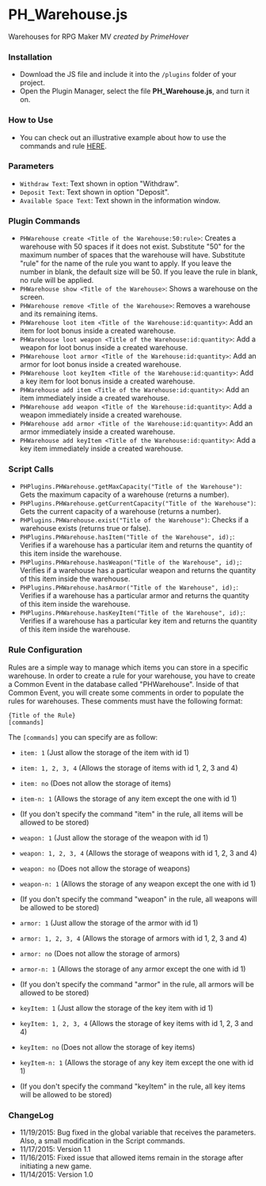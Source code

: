 # PH_Warehouse.js
Warehouses for RPG Maker MV
*created by PrimeHover*

### Installation
* Download the JS file and include it into the ```/plugins``` folder of your project.
* Open the Plugin Manager, select the file **PH_Warehouse.js**, and turn it on.

### How to Use
* You can check out an illustrative example about how to use the commands and rule [HERE](http://forums.rpgmakerweb.com/index.php?/topic/50503-ph-warehousestorage/).

### Parameters
* ``Withdraw Text``:  Text shown in option "Withdraw".
* ``Deposit Text``: Text shown in option "Deposit".
* ``Available Space Text``: Text shown in the information window.

### Plugin Commands
* ``PHWarehouse create <Title of the Warehouse:50:rule>``: Creates a warehouse with 50 spaces if it does not exist. Substitute "50" for the maximum number of spaces that the warehouse will have. Substitute "rule" for the name of the rule you want to apply. If you leave the number in blank, the default size will be 50. If you leave the rule in blank, no rule will be applied.
* ``PHWarehouse show <Title of the Warehouse>``: Shows a warehouse on the screen.
* ``PHWarehouse remove <Title of the Warehouse>``: Removes a warehouse and its remaining items.
* ``PHWarehouse loot item <Title of the Warehouse:id:quantity>``: Add an item for loot bonus inside a created warehouse.
* ``PHWarehouse loot weapon <Title of the Warehouse:id:quantity>``: Add a weapon for loot bonus inside a created warehouse.
* ``PHWarehouse loot armor <Title of the Warehouse:id:quantity>``: Add an armor for loot bonus inside a created warehouse.
* ``PHWarehouse loot keyItem <Title of the Warehouse:id:quantity>``: Add a key item for loot bonus inside a created warehouse.
* ``PHWarehouse add item <Title of the Warehouse:id:quantity>``: Add an item immediately inside a created warehouse.
* ``PHWarehouse add weapon <Title of the Warehouse:id:quantity>``: Add a weapon immediately inside a created warehouse.
* ``PHWarehouse add armor <Title of the Warehouse:id:quantity>``: Add an armor immediately inside a created warehouse.
* ``PHWarehouse add keyItem <Title of the Warehouse:id:quantity>``: Add a key item immediately inside a created warehouse.

### Script Calls
* ``PHPlugins.PHWarehouse.getMaxCapacity("Title of the Warehouse")``: Gets the maximum capacity of a warehouse (returns a number).
* ``PHPlugins.PHWarehouse.getCurrentCapacity("Title of the Warehouse")``: Gets the current capacity of a warehouse (returns a number).
* ``PHPlugins.PHWarehouse.exist("Title of the Warehouse")``: Checks if a warehouse exists (returns true or false).
* ``PHPlugins.PHWarehouse.hasItem("Title of the Warehouse", id);``: Verifies if a warehouse has a particular item and returns the quantity of this item inside the warehouse.
* ``PHPlugins.PHWarehouse.hasWeapon("Title of the Warehouse", id);``: Verifies if a warehouse has a particular weapon and returns the quantity of this item inside the warehouse.
* ``PHPlugins.PHWarehouse.hasArmor("Title of the Warehouse", id);``: Verifies if a warehouse has a particular armor and returns the quantity of this item inside the warehouse.
* ``PHPlugins.PHWarehouse.hasKeyItem("Title of the Warehouse", id);``: Verifies if a warehouse has a particular key item and returns the quantity of this item inside the warehouse.

### Rule Configuration
Rules are a simple way to manage which items you can store in a specific warehouse.
In order to create a rule for your warehouse, you have to create a Common Event in the database called "PHWarehouse".
Inside of that Common Event, you will create some comments in order to populate the rules for warehouses.
These comments must have the following format:

``{Title of the Rule}``     
``[commands]``

The ``[commands]`` you can specify are as follow:

* ``item: 1`` (Just allow the storage of the item with id 1)
* ``item: 1, 2, 3, 4`` (Allows the storage of items with id 1, 2, 3 and 4)
* ``item: no`` (Does not allow the storage of items)
* ``item-n: 1`` (Allows the storage of any item except the one with id 1)
* (If you don't specify the command "item" in the rule, all items will be allowed to be stored)

* ``weapon: 1`` (Just allow the storage of the weapon with id 1)
* ``weapon: 1, 2, 3, 4`` (Allows the storage of weapons with id 1, 2, 3 and 4)
* ``weapon: no`` (Does not allow the storage of weapons)
* ``weapon-n: 1`` (Allows the storage of any weapon except the one with id 1)
* (If you don't specify the command "weapon" in the rule, all weapons will be allowed to be stored)

* ``armor: 1`` (Just allow the storage of the armor with id 1)
* ``armor: 1, 2, 3, 4`` (Allows the storage of armors with id 1, 2, 3 and 4)
* ``armor: no`` (Does not allow the storage of armors)
* ``armor-n: 1`` (Allows the storage of any armor except the one with id 1)
* (If you don't specify the command "armor" in the rule, all armors will be allowed to be stored)

* ``keyItem: 1`` (Just allow the storage of the key item with id 1)
* ``keyItem: 1, 2, 3, 4`` (Allows the storage of key items with id 1, 2, 3 and 4)
* ``keyItem: no`` (Does not allow the storage of key items)
* ``keyItem-n: 1`` (Allows the storage of any key item except the one with id 1)
* (If you don't specify the command "keyItem" in the rule, all key items will be allowed to be stored)

### ChangeLog
* 11/19/2015: Bug fixed in the global variable that receives the parameters. Also, a small modification in the Script commands.
* 11/17/2015: Version 1.1
* 11/16/2015: Fixed issue that allowed items remain in the storage after initiating a new game.
* 11/14/2015: Version 1.0
